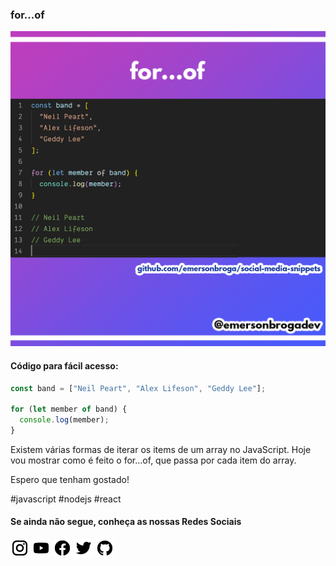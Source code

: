 ### for...of

![for...of](https://github.com/emersonbroga/social-media-snippets/blob/master/content/2020-01-19/1080x1080-for-of.png)

#### Código para fácil acesso:

```js
const band = ["Neil Peart", "Alex Lifeson", "Geddy Lee"];

for (let member of band) {
  console.log(member);
}
```

Existem várias formas de iterar os items de um array no JavaScript.
Hoje vou mostrar como é feito o for...of, que passa por cada item do array.

Espero que tenham gostado!

\#javascript \#nodejs \#react

#### Se ainda não segue, conheça as nossas Redes Sociais

[![instagram.com/emersonbrogadev](https://github.com/emersonbroga/social-media-snippets/blob/master/static/instagram.png?raw=true)](https://www.instagram.com/emersonbrogadev/)
[![youtube.com/c/emersonbrogadev](https://github.com/emersonbroga/social-media-snippets/blob/master/static/youtube.png?raw=true)](https://www.youtube.com/c/emersonbroga/)
[![facebook.com/emersonbrogadev](https://github.com/emersonbroga/social-media-snippets/blob/master/static/facebook.png?raw=true)](https://www.facebook.com/emersonbrogadev/)
[![twitter.com/emersonbrogadev](https://github.com/emersonbroga/social-media-snippets/blob/master/static/twitter.png?raw=true)](https://www.twitter.com/emersonbrogadev/)
[![github.com/emersonbroga](https://github.com/emersonbroga/social-media-snippets/blob/master/static/github.png?raw=true)](https://www.github.com/emersonbroga/)
